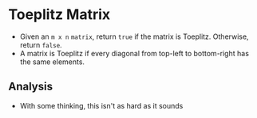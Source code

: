 # Toeplitz Matrix
- Given an `m x n` `matrix`, return `true` if the matrix is Toeplitz. Otherwise, return `false`.
- A matrix is Toeplitz if every diagonal from top-left to bottom-right has the same elements.

## Analysis
- With some thinking, this isn't as hard as it sounds
